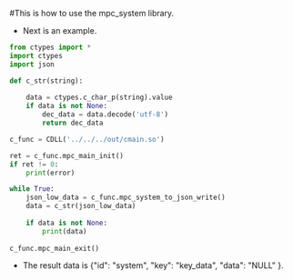 #This is how to use the mpc_system library.

+ Next is an example.

```python
from ctypes import *
import ctypes
import json

def c_str(string):
    
    data = ctypes.c_char_p(string).value
    if data is not None:
        dec_data = data.decode('utf-8')
        return dec_data 

c_func = CDLL('../../../out/cmain.so')

ret = c_func.mpc_main_init()
if ret != 0: 
    print(error)

while True:
    json_low_data = c_func.mpc_system_to_json_write()
    data = c_str(json_low_data)
    
    if data is not None:
        print(data)
    
c_func.mpc_main_exit()
```
+ The result data is {"id": "system", "key": "key_data", "data": "NULL" }.
